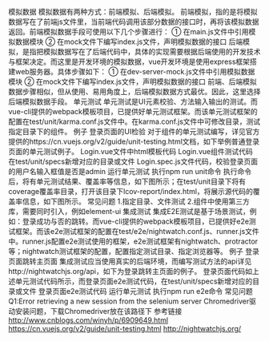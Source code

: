 模拟数据
模拟数据有两种方式：前端模拟、后端模拟。
前端模拟，指的是将模拟数据写在了前端js文件里，当前端代码调用该部分数据的接口时，再将该模拟数据返回。前端模拟数据手段可使用以下几个步骤进行：
①   在main.js文件中引用模拟数据模块
[](images/moni1.png)
②   在mock文件下编写index.js文件，声明模拟数据的接口
[](images/moni2.png)
    后端模拟，是指把模拟数据写在了后端代码中，具体的实现需要根据后端使用的开发技术与框架决定。而这里是开发环境的模拟数据，vue开发环境是使用express框架搭建web服务器。具体步骤如下：
①   在dev-server-mock.js文件中引用模拟数据模块
[](images/moni3.png)
②   在mock文件下编写index.js文件，声明模拟数据的接口
[](images/moni4.png)
前端、后端模拟数据步骤相似，但从使用、易用角度上，后端模拟数据方式最优。因此，这里选择后端模拟数据手段。
单元测试
单元测试是UI元素校验、方法输入输出的测试。而vue-cli提供的webpack模板项目，已提供好单元测试框架。而该单元测试框架的配置在test/unit/karma.conf.js文件中。在karma.conf.js文件中可修改目录，测试指定目录下的组件。
[](images/moni5.png)
例子 登录页面的UI检验
对于组件的单元测试编写，详见官方提供的https://cn.vuejs.org/v2/guide/unit-testing.html文档，如下举例普通登录页面的单元测试例子。
Login.vue文件中html模板代码
[](images/moni6.png)
Login.vue组件测试代码
在test/unit/specs新增对应的目录或文件
[](images/moni7.png)
Login.spec.js文件代码，校验登录页面的用户名输入框值是否是admin
[](images/moni8.png)
运行单元测试
执行npm run unit命令
执行命令后，将有单元测试结果、覆盖率等信息，如下图所示；在test/unit目录下将有coverage覆盖率目录，打开该目录下lcov-report/index.html，将展示源代码的覆盖率信息，如下图所示。
[](images/moni9.png)
[](images/moni10.png)
常见问题
1.指定目录、文件测试
[](images/moni11.png)
2.组件中使用第三方库，需要同时引入，例如element-ui
[](images/moni12.png)
集成测试
集成E2E测试是基于场景测试，例如：登录成功与否的跳转。而vue-cli提供的webpack模板项目，已提供好e2e测试框架。而该e2e测试框架的配置在test/e2e/nightwatch.conf.js、runner.js文件中。runner.js配置e2e测试使用的框架，e2e测试框架有nightwatch、protractor等；nightwatch测试框架的配置，配置指定测试目录、指定浏览器等。
例子 登录页面跳转主页面
集成测试应当使用真实的后端环境，而编写测试方法的api详见http://nightwatchjs.org/api，如下为登录跳转主页面的例子。
登录页面代码如上述单元测试代码所示，而登录页面e2e测试代码，在test/unit/specs新增对应的目录或文件
[](images/moni13.png)
登录页面e2e测试代码
[](images/moni14.png)
运行单元测试
执行npm run e2e命令
[](images/moni15.png)
常见问题
Q1:Error retrieving a new session from the selenium server
Chromedriver驱动安装问题，下载Chromedriver放在该路径下
[](images/moni16.png)
参考链接
http://www.cnblogs.com/winyh/p/6909649.html
https://cn.vuejs.org/v2/guide/unit-testing.html
http://nightwatchjs.org/
